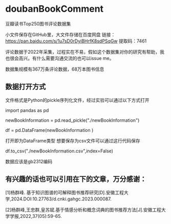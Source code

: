# doubanBookComment
豆瓣读书Top250图书评论数据集

小文件保存在GitHub里，大文件存储在百度网盘
链接：https://pan.baidu.com/s/1u7sD0rDyiBHrfK8sdPSqGw 
提取码：7461

评论数据于2022年采集，过程实在不易，假如这个数据集对你的研究有帮助，我也很会高兴。有什么需要沟通交流的也可以issue me。

数据集规模有367万条评论数据，68万本图书信息

## 数据打开方式
文件格式是Python的pickle序列化文件，经过实验可以通过以下方式打开

import pandas as pd

newBookInformation = pd.read_pickle("./newBookInformation")

df = pd.DataFrame(newBookInformation )

打开即为DataFrame类型
想要保存为csv文件可以通过这行代码保存

df.to_csv("./newBookInformation.csv",index=False)

数据应该是gb2312编码

## 有兴趣的话也可以引用在下的文章，万分感谢：

[1]杨群峰. 基于知识图谱的可解释图书推荐研究[D].安徽工程大学,2024.DOI:10.27763/d.cnki.gahgc.2023.000087.

[2]杨群峰,王忠群,皇苏斌.基于情感分析和概念词典的图书推荐方法[J].安徽工程大学学报,2022,37(05):59-65.
